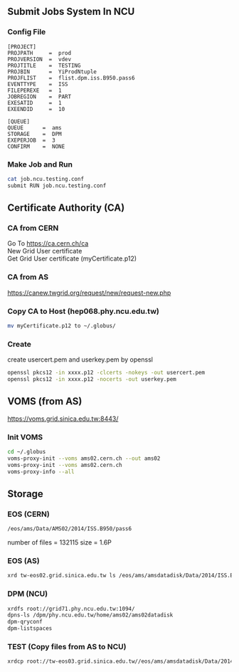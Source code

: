 ## Submit Jobs System In NCU
### Config File
```
[PROJECT]
PROJPATH     =  prod
PROJVERSION  =  vdev
PROJTITLE    =  TESTING
PROJBIN      =  YiProdNtuple
PROJFLIST    =  flist.dpm.iss.B950.pass6
EVENTTYPE    =  ISS
FILEPEREXE   =  1
JOBREGION    =  PART
EXESATID     =  1
EXEENDID     =  10

[QUEUE]
QUEUE      =  ams
STORAGE    =  DPM
EXEPERJOB  =  3
CONFIRM    =  NONE
```
### Make Job and Run
```bash
cat job.ncu.testing.conf
submit RUN job.ncu.testing.conf
```

## Certificate Authority (CA)

### CA from CERN
Go To https://ca.cern.ch/ca <br/>
New Grid User certificate <br/>
Get Grid User certificate (myCertificate.p12) <br/>

### CA from AS
https://canew.twgrid.org/request/new/request-new.php

### Copy CA to Host (hep068.phy.ncu.edu.tw)
```bash
mv myCertificate.p12 to ~/.globus/
```

### Create
create usercert.pem and userkey.pem by openssl
```bash
openssl pkcs12 -in xxxx.p12 -clcerts -nokeys -out usercert.pem
openssl pkcs12 -in xxxx.p12 -nocerts -out userkey.pem
```

## VOMS (from AS)
https://voms.grid.sinica.edu.tw:8443/

### Init VOMS
```bash
cd ~/.globus
voms-proxy-init --voms ams02.cern.ch --out ams02
voms-proxy-init --voms ams02.cern.ch
voms-proxy-info --all
```

## Storage
### EOS (CERN)
```bash
/eos/ams/Data/AMS02/2014/ISS.B950/pass6
```
number of files = 132115
size = 1.6P 

### EOS (AS)
```bash
xrd tw-eos02.grid.sinica.edu.tw ls /eos/ams/amsdatadisk/Data/2014/ISS.B950/pass6
```

### DPM (NCU)
```bash
xrdfs root://grid71.phy.ncu.edu.tw:1094/
dpns-ls /dpm/phy.ncu.edu.tw/home/ams02/ams02datadisk
dpm-qryconf
dpm-listspaces
```

### TEST (Copy files from AS to NCU)
```bash
xrdcp root://tw-eos03.grid.sinica.edu.tw//eos/ams/amsdatadisk/Data/2014/ISS.B950/pass6/1411871829.00000001.root root://grid71.phy.ncu.edu.tw:1094//ams02/ams02datadisk/1411871829.00000001.root
```
